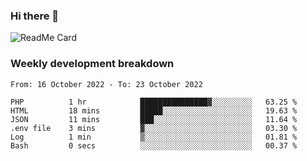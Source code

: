 ### Hi there 👋

<!--
**itzcy/itzcy** is a ✨ _special_ ✨ repository because its `README.md` (this file) appears on your GitHub profile.

Here are some ideas to get you started:

- 🔭 I’m currently working on ...
- 🌱 I’m currently learning ...
- 👯 I’m looking to collaborate on ...
- 🤔 I’m looking for help with ...
- 💬 Ask me about ...
- 📫 How to reach me: ...
- 😄 Pronouns: ...
- ⚡ Fun fact: ...
-->
![ReadMe Card](https://github-readme-stats.vercel.app/api?username=itzcy&show_icons=true&title_color=2d3198&icon_color=797cb8&text_color=24292e&bg_color=f6f8fa)

### Weekly development breakdown
<!--START_SECTION:waka-->

```text
From: 16 October 2022 - To: 23 October 2022

PHP          1 hr            ███████████████▓░░░░░░░░░   63.25 %
HTML         18 mins         █████░░░░░░░░░░░░░░░░░░░░   19.63 %
JSON         11 mins         ███░░░░░░░░░░░░░░░░░░░░░░   11.64 %
.env file    3 mins          ▓░░░░░░░░░░░░░░░░░░░░░░░░   03.30 %
Log          1 min           ▒░░░░░░░░░░░░░░░░░░░░░░░░   01.81 %
Bash         0 secs          ░░░░░░░░░░░░░░░░░░░░░░░░░   00.37 %
```

<!--END_SECTION:waka-->
